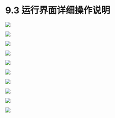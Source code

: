 # 9.3 运行界面详细操作说明

![](../.gitbook/assets/030.png)

![](../.gitbook/assets/031.png)

![](../.gitbook/assets/032.png)

![](../.gitbook/assets/033.png)

![](../.gitbook/assets/034.png)

![](../.gitbook/assets/image%20%2829%29.png)

![](../.gitbook/assets/image%20%2823%29.png)

![](../.gitbook/assets/035.png)

![](../.gitbook/assets/036.png)

![](../.gitbook/assets/image%20%2847%29.png)

